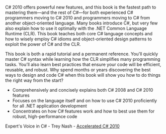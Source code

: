 C# 2010 offers powerful new features, and this book is the fastest path to mastering them―and the rest of C#―for both experienced C# programmers moving to C# 2010 and programmers moving to C# from another object-oriented language. Many books introduce C#, but very few also explain how to use it optimally with the .NET Common Language Runtime (CLR). This book teaches both core C# language concepts and how to wisely employ C# idioms and object-oriented design patterns to exploit the power of C# and the CLR.

This book is both a rapid tutorial and a permanent reference. You'll quickly master C# syntax while learning how the CLR simplifies many programming tasks. You’ll also learn best practices that ensure your code will be efficient, reusable, and robust. Why spend months or years discovering the best ways to design and code C# when this book will show you how to do things the right way from the start?

- Comprehensively and concisely explains both C# 2008 and C# 2010 features
- Focuses on the language itself and on how to use C# 2010 proficiently for all .NET application development
- Concentrates on how C# features work and how to best use them for robust, high-performance code


Expert's Voice in C# - Trey Nash - [Accelerated C# 2010](https://www.amazon.com/Accelerated-2010-Experts-Voice-Trey/dp/1430225378)
